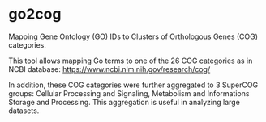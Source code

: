 # go2cog
Mapping Gene Ontology (GO) IDs to Clusters of Orthologous Genes (COG) categories.

This tool allows mapping Go terms to one of the 26 COG categories as in NCBI database: https://www.ncbi.nlm.nih.gov/research/cog/

In addition, these COG categories were further aggregated to 3 SuperCOG groups: Cellular Processing and Signaling, Metabolism and Informations Storage and Processing. This aggregation is useful in analyzing large datasets.
